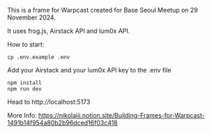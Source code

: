 
This is a frame for Warpcast created for Base Seoul Meetup on 29 November 2024.

It uses frog.js, Airstack API and lum0x API.

How to start:

```
cp .env.example .env
```
Add your Airstack and your lum0x API key to the .env file

```
npm install
npm run dev
```

Head to http://localhost:5173

More Info: https://nikolaiii.notion.site/Building-Frames-for-Warpcast-1491b14f954a80b2b96dced16f03c418
